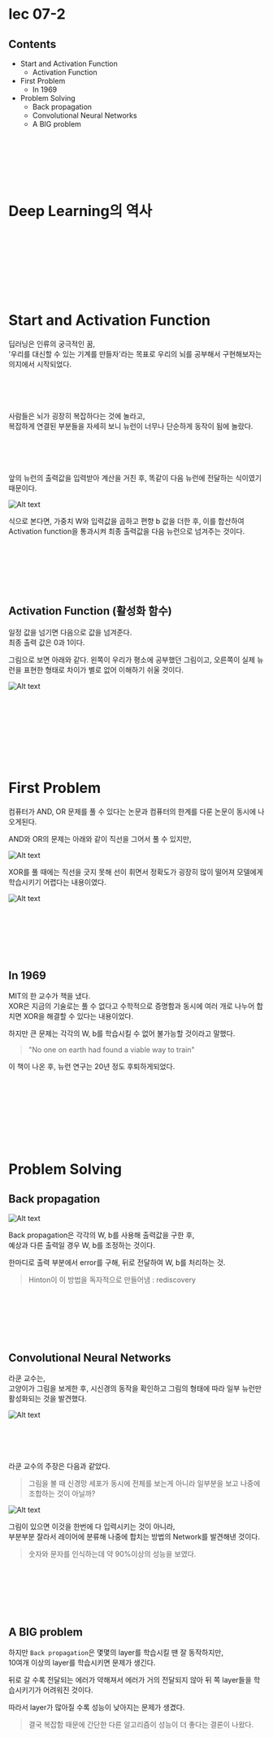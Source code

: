 # lec 07-2

## Contents

- Start and Activation Function
  - Activation Function
- First Problem
  - In 1969
- Problem Solving
  - Back propagation
  - Convolutional Neural Networks
  - A BIG problem

ㅤ

ㅤ

ㅤ

# Deep Learning의 역사

ㅤ

ㅤ

ㅤ

ㅤ

# Start and Activation Function

딥러닝은 인류의 궁극적인 꿈,  
'우리를 대신할 수 있는 기계를 만들자'라는 목표로 우리의 뇌를 공부해서 구현해보자는 의지에서 시작되었다.

ㅤ

ㅤ

사람들은 뇌가 굉장히 복잡하다는 것에 놀라고,  
복잡하게 연결된 부분들을 자세히 보니 뉴런이 너무나 단순하게 동작이 됨에 놀랐다.

ㅤ

ㅤ

앞의 뉴런의 출력값을 입력받아 계산을 거친 후, 똑같이 다음 뉴런에 전달하는 식이였기 때문이다.

![Alt text](image-1.png)

식으로 본다면,
가중치 W와 입력값을 곱하고 편향 b 값을 더한 후, 이를 합산하여 Activation function을 통과시켜 최종 출력값을 다음 뉴런으로 넘겨주는 것이다.

ㅤ

ㅤ
ㅤ

ㅤ

## Activation Function (활성화 함수)

일정 값을 넘기면 다음으로 값을 넘겨준다.  
최종 출력 값은 0과 1이다.

그림으로 보면 아래와 같다. 왼쪽이 우리가 평소에 공부했던 그림이고, 오른쪽이 실제 뉴런을 표현한 형태로 차이가 별로 없어 이해하기 쉬울 것이다.

![Alt text](image.png)

ㅤ

ㅤ

ㅤ

ㅤ

# First Problem

컴퓨터가 AND, OR 문제를 풀 수 있다는 논문과 컴퓨터의 한계를 다룬 논문이 동시에 나오게된다.

AND와 OR의 문제는 아래와 같이 직선을 그어서 풀 수 있지만,

![Alt text](image-2.png)

XOR를 풀 때에는 직선을 긋지 못해 선이 휘면서 정확도가 굉장히 많이 떨어져 모델에게 학습시키기 어렵다는 내용이였다.

![Alt text](image-3.png)

ㅤ

ㅤ
ㅤ

ㅤ

## In 1969

MIT의 한 교수가 책을 냈다.  
XOR은 지금의 기술로는 풀 수 없다고 수학적으로 증명함과 동시에
여러 개로 나누어 합치면 XOR을 해결할 수 있다는 내용이었다.

하지만 큰 문제는 각각의 W, b를 학습시킬 수 없어 불가능할 것이라고 말했다.

> "No one on earth had found a viable way to train"

이 책이 나온 후, 뉴런 연구는 20년 정도 후퇴하게되었다.

ㅤ

ㅤ

ㅤ

ㅤ

# Problem Solving

## Back propagation

![Alt text](image-4.png)

Back propagation은 각각의 W, b를 사용해 출력값을 구한 후,  
예상과 다른 출력일 경우 W, b를 조정하는 것이다.

한마디로 출력 부분에서 error를 구해, 뒤로 전달하여 W, b를 처리하는 것.

> Hinton이 이 방법을 독자적으로 만들어냄 : rediscovery

ㅤ

ㅤ
ㅤ

ㅤ

## Convolutional Neural Networks

라쿤 교수는,  
고양이가 그림을 보게한 후, 시신경의 동작을 확인하고 그림의 형태에 따라 일부 뉴런만 활성화되는 것을 발견했다.

![Alt text](image-5.png)

ㅤ

ㅤ

라쿤 교수의 주장은 다음과 같았다.

> 그림을 볼 때 신경망 세포가 동시에 전체를 보는게 아니라 일부분을 보고 나중에 조합하는 것이 아닐까?

![Alt text](image-6.png)

그림이 있으면 이것을 한번에 다 입력시키는 것이 아니라,  
부분부분 잘라서 레이어에 분류해 나중에 합치는 방법의 Network를 발견해낸 것이다.

> 숫자와 문자를 인식하는데 약 90%이상의 성능을 보였다.

ㅤ

ㅤ
ㅤ

ㅤ

## A BIG problem

하지만 `Back propagation`은 몇몇의 layer를 학습시킬 땐 잘 동작하지만,  
10여개 이상의 layer를 학습시키면 문제가 생긴다.

뒤로 갈 수록 전달되는 에러가 약해져서 에러가 거의 전달되지 않아 뒤 쪽 layer들을 학습시키기가 어려워진 것이다.

따라서 layer가 많아질 수록 성능이 낮아지는 문제가 생겼다.

> 결국 복잡함 때문에 간단한 다른 알고리즘이 성능이 더 좋다는 결론이 나왔다.
